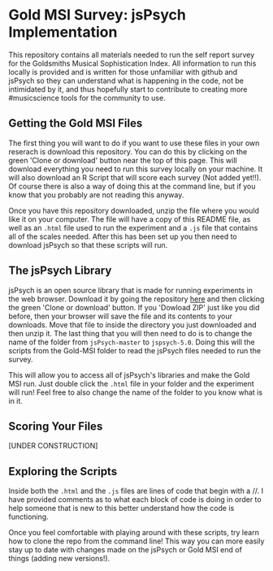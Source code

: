 # Gold MSI Survey: jsPsych Implementation

This repository contains all materials needed to run the self report survey for the Goldsmiths Musical Sophistication Index.
All information to run this locally is provided and is written for those unfamiliar with github and jsPsych so they can understand what is happening in the code, not be intimidated by it, and thus hopefully start to contribute to creating more #musicscience tools for the community to use.

## Getting the Gold MSI Files 

The first thing you will want to do if you want to use these files in your own reserach is download this repository.
You can do this by clicking on the green 'Clone or download' button near the top of this page.
This will download everything you need to run this survey locally on your machine.
It will also download an R Script that will score each survey (Not added yet!!). 
Of course there is also a way of doing this at the command line, but if you know that you probably are not reading this anyway.

Once you have this repository downloaded, unzip the file where you would like it on your computer.
The file will have a copy of this README file, as well as an ``.html`` file used to run the experiment and a ``.js`` file that contains all of the scales needed.
After this has been set up you then need to download jsPsych so that these scripts will run.
 
## The jsPsych Library

jsPsych is an open source library that is made for running experiments in the web browser.
Download it by going the repository [here](https://github.com/jspsych/jsPsych) and then clicking the green 'Clone or download' button.
If you 'Dowload ZIP' just like you did before, then your browser will save the file and its contents to your downloads. 
Move that file to inside the directory you just downloaded and then unzip it.
The last thing that you will then need to do is to change the name of the folder from ``jsPsych-master`` to ``jspsych-5.0``.
Doing this will the scripts from the Gold-MSI folder to read the jsPsych files needed to run the survey.

This will allow you to access all of jsPsych's libraries and make the Gold MSI run.
Just double click the ``.html`` file in your folder and the experiment will run!
Feel free to also change the name of the folder to you know what is in it.

## Scoring Your Files

[UNDER CONSTRUCTION]

## Exploring the Scripts

Inside both the ``.html`` and the ``.js`` files are lines of code that begin with a //.
I have provided comments as to what each block of code is doing in order to help 
someone that is new to this better understand how the code is functioning. 

Once you feel comfortable with playing around with these scripts, try learn how to clone the repo from the command line!
This way you can more easily stay up to date with changes made on the jsPsych or Gold MSI end of things (adding new versions!). 
